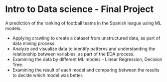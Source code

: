 # Intro to Data science - Final Project

A prediction of the ranking of football teams in the Spanish league using ML models.

* Applying crawling to create a dataset from unstructured data, as part of data mining process.
* Analyze and visualize data to identify patterns and understanding the relationship between variables, as part of the EDA process.
* Examining the data by different ML models - Linear Regression, Decision Tree.
* Examining the result of each model and comparing between the results to decide which model was better.

